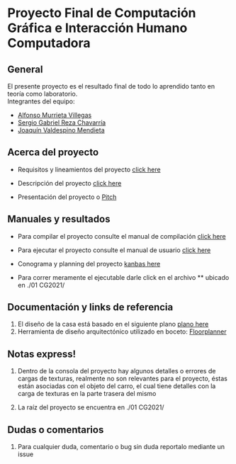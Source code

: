 # Proyecto Final de Computación Gráfica e Interacción Humano Computadora 

## General

El presente proyecto es el resultado final de todo lo aprendido tanto en teoría como laboratorio.<br>
Integrantes del equipo: 

- [Alfonso Murrieta Villegas ](https://github.com/aMurryFly)
- [Sergio Gabriel Reza Chavarría](https://github.com/ResergeDX)
- [Joaquín Valdespino Mendieta](https://github.com/JoaquinValdespino)

## Acerca del proyecto

- Requisitos y lineamientos del proyecto [click here](https://github.com/aMurryFly/House_FinalProject/blob/main/aboutProject/lineamientos_Profesor.pdf)

- Descripción del proyecto [click here](https://github.com/aMurryFly/House_FinalProject/blob/main/aboutProject/descripcion_propia.md)<br>

- Presentación del proyecto o [Pitch](https://youtu.be/ND7mIb6xAn8)


## Manuales y resultados

- Para compilar el proyecto consulte el manual de compilación [click here](https://github.com/aMurryFly/House_FinalProject/blob/main/manuales/Manual_Configuracion.pdf)

- Para ejecutar el proyecto consulte el manual de usuario [click here](https://github.com/aMurryFly/House_FinalProject/blob/main/manuales/Manual_Usuario.pdf)

- Conograma y planning del proyecto [kanbas here](https://github.com/aMurryFly/House_FinalProject/projects/1)

- Para correr meramente el ejecutable darle click en el archivo ** ubicado en ./01 CG2021/

[comment]: <- Video de funcionamiento y de uso [pendiente]()> 

## Documentación y links de referencia 

1. El diseño de la casa está basado en el siguiente plano [plano here](https://verplanos.com/plano-de-casa-grande-con-piscina-de-estilo-mediterraneo/)
2. Herramienta de diseño arquitectónico utilizado en boceto: [Floorplanner](https://www.floorplanner.com/)

## Notas express!

1. Dentro de la consola del proyecto hay algunos detalles o errores de cargas de texturas, realmente no son relevantes para el proyecto, éstas están asociadas con el objeto del carro, el cual tiene detalles con la carga de texturas en la parte trasera del mismo

2. La raíz del proyecto se encuentra en ./01 CG2021/


## Dudas o comentarios

1. Para cualquier duda, comentario o bug sin duda reportalo mediante un issue
